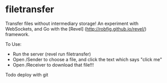 filetransfer
============

Transfer files without intermediary storage!  An experiment with WebSockets, and Go with the [Revel] (http://robfig.github.io/revel/) framework.

To Use:

* Run the server (revel run filetransfer)
* Open /Sender  to choose a file, and click the text which says "click me"
* Open /Receiver to download that file!!!

Todo
deploy with git
